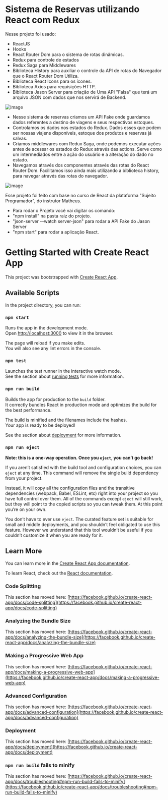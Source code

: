# Sistema de Reservas utilizando React com Redux


Nesse projeto foi usado:

- ReactJS
- Hooks
- React Router Dom para o sistema de rotas dinâmicas.
- Redux para controle de estados
- Redux Saga para Middlewares
- Biblioteca History para auxiliar o controle da API de rotas do Navegador que o React Router Dom Utiliza.
- Biblioteca React Icons para os ícones.
- Biblioteca Axios para requisições HTTP.
- Biblioteca Jason Server para criação de Uma API "Falsa" que terá um arquivo JSON com dados que nos servirá de Backend.

![image](https://user-images.githubusercontent.com/44420212/144330016-05fe303f-665b-41d1-899c-a57e8bcabbb4.png)

- Nesse sistema de reservas criamos um API Fake onde guardamos dados referentes a destino de viagens e seus respectivos estoques.
- Controlamos os dados nos estados do Redux. Dados esses que podem ser nossas viajens disponíveis, estoque dos produtos e reservas já salvas.
- Criamos middlewares com Redux Saga, onde podemos executar ações antes de acessar os estados do Redux através das actions. Serve como um intermediados entre a ação do usuário e a alteração do dado no estado.
- Navegamos através dos componentes através das rotas do React Router Dom. Facilitamos isso ainda mais utilizando a biblioteca history, para navegar através das rotas do navegador.

![image](https://user-images.githubusercontent.com/44420212/144330924-9da456df-4be4-4b48-a3a9-aee0a1df3fbe.png)


Esse projeto foi feito com base no curso de React da plataforma "Sujeito Programador", do instrutor Matheus.

- Para rodar o Projeto você vai digitar os comando:
- "npm install" na pasta raiz do projeto. 
- "json-server --watch server-json" para rodar a API Fake do Jason Server
- "npm start" para rodar a aplicação React.


# Getting Started with Create React App

This project was bootstrapped with [Create React App](https://github.com/facebook/create-react-app).

## Available Scripts

In the project directory, you can run:

### `npm start`

Runs the app in the development mode.\
Open [http://localhost:3000](http://localhost:3000) to view it in the browser.

The page will reload if you make edits.\
You will also see any lint errors in the console.

### `npm test`

Launches the test runner in the interactive watch mode.\
See the section about [running tests](https://facebook.github.io/create-react-app/docs/running-tests) for more information.

### `npm run build`

Builds the app for production to the `build` folder.\
It correctly bundles React in production mode and optimizes the build for the best performance.

The build is minified and the filenames include the hashes.\
Your app is ready to be deployed!

See the section about [deployment](https://facebook.github.io/create-react-app/docs/deployment) for more information.

### `npm run eject`

**Note: this is a one-way operation. Once you `eject`, you can’t go back!**

If you aren’t satisfied with the build tool and configuration choices, you can `eject` at any time. This command will remove the single build dependency from your project.

Instead, it will copy all the configuration files and the transitive dependencies (webpack, Babel, ESLint, etc) right into your project so you have full control over them. All of the commands except `eject` will still work, but they will point to the copied scripts so you can tweak them. At this point you’re on your own.

You don’t have to ever use `eject`. The curated feature set is suitable for small and middle deployments, and you shouldn’t feel obligated to use this feature. However we understand that this tool wouldn’t be useful if you couldn’t customize it when you are ready for it.

## Learn More

You can learn more in the [Create React App documentation](https://facebook.github.io/create-react-app/docs/getting-started).

To learn React, check out the [React documentation](https://reactjs.org/).

### Code Splitting

This section has moved here: [https://facebook.github.io/create-react-app/docs/code-splitting](https://facebook.github.io/create-react-app/docs/code-splitting)

### Analyzing the Bundle Size

This section has moved here: [https://facebook.github.io/create-react-app/docs/analyzing-the-bundle-size](https://facebook.github.io/create-react-app/docs/analyzing-the-bundle-size)

### Making a Progressive Web App

This section has moved here: [https://facebook.github.io/create-react-app/docs/making-a-progressive-web-app](https://facebook.github.io/create-react-app/docs/making-a-progressive-web-app)

### Advanced Configuration

This section has moved here: [https://facebook.github.io/create-react-app/docs/advanced-configuration](https://facebook.github.io/create-react-app/docs/advanced-configuration)

### Deployment

This section has moved here: [https://facebook.github.io/create-react-app/docs/deployment](https://facebook.github.io/create-react-app/docs/deployment)

### `npm run build` fails to minify

This section has moved here: [https://facebook.github.io/create-react-app/docs/troubleshooting#npm-run-build-fails-to-minify](https://facebook.github.io/create-react-app/docs/troubleshooting#npm-run-build-fails-to-minify)
